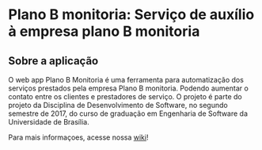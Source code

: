 # Plano B monitoria: Serviço de auxílio à empresa plano B monitoria
## Sobre a aplicação
O web app Plano B Monitoria é uma ferramenta para automatização dos serviços prestados pela empresa Plano B monitoria. Podendo aumentar o contato entre os clientes e prestadores de serviço. O projeto  é parte do projeto da Disciplina de Desenvolvimento de Software, no segundo semestre de 2017, do curso de graduação em Engenharia de Software da Universidade de Brasília.

Para mais informaçoes, acesse nossa [wiki](https://github.com/leossb36/DS-2-2017-Plano-B-Monitoria/wiki)!

